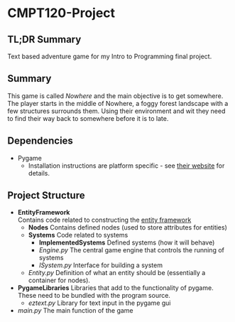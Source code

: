 # CMPT120-Project

## TL;DR Summary
Text based adventure game for my Intro to Programming final project.

## Summary
This game is called <i>Nowhere</i> and the main objective is to get somewhere.<br>
The player starts in the middle of Nowhere, a foggy forest landscape with a few structures surrounds them. Using
their environment and wit they need to find their way back to somewhere before it is to late.

## Dependencies
* Pygame
  * Installation instructions are platform specific - see 
  <a href="http://www.pygame.org/wiki/GettingStarted#Pygame Installation">their website</a> for details.

## Project Structure
* <b>EntityFramework</b><br>
  Contains code related to constructing the 
  <a href="http://www.richardlord.net/blog/ecs/what-is-an-entity-framework.html">entity framework</a>
  * <b>Nodes</b>
    Contains defined nodes (used to store attributes for entities)
  * <b>Systems</b>
    Code related to systems
    * <b>ImplementedSystems</b>
      Defined systems (how it will behave)
    * <i>Engine.py</i>
      The central game engine that controls the running of systems
    * <i>ISystem.py</i>
      Interface for building a system
  * <i>Entity.py</i>
    Definition of what an entity should be (essentially a container for nodes).
* <b>PygameLibraries</b> Libraries that add to the functionality of pygame. These need to be bundled with the program 
source.
  * <i>eztext.py</i> Library for text input in the pygame gui
* <i>main.py</i> The main function of the game